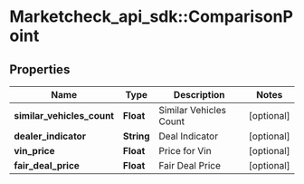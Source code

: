 # Marketcheck_api_sdk::ComparisonPoint

## Properties
Name | Type | Description | Notes
------------ | ------------- | ------------- | -------------
**similar_vehicles_count** | **Float** | Similar Vehicles Count | [optional] 
**dealer_indicator** | **String** | Deal Indicator | [optional] 
**vin_price** | **Float** | Price for Vin | [optional] 
**fair_deal_price** | **Float** | Fair Deal Price | [optional] 


